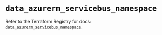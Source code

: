 # `data_azurerm_servicebus_namespace`

Refer to the Terraform Registry for docs: [`data_azurerm_servicebus_namespace`](https://registry.terraform.io/providers/hashicorp/azurerm/3.103.1/docs/data-sources/servicebus_namespace).
